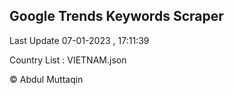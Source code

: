 

## Google Trends Keywords Scraper 
 
Last Update 07-01-2023 , 17:11:39

Country List :
VIETNAM.json



© Abdul Muttaqin 
